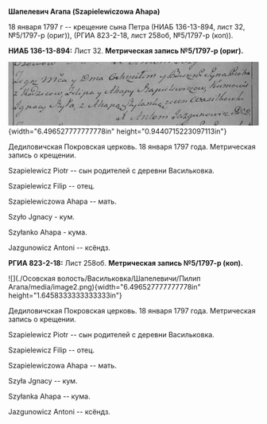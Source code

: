 **Шапелевич Агапа (Szapielewiczowa Ahapa)**

18 января 1797 г -- крещение сына Петра (НИАБ 136-13-894, лист 32,
№5/1797-р (ориг)), (РГИА 823-2-18, лист 258об, №5/1797-р (коп)).

**НИАБ 136-13-894:** Лист 32. **Метрическая запись №5/1797-р (ориг).**

![](./media/377f67b65382c2f30a27b5ba9a9f90cea89b4ab9.png){width="6.496527777777778in"
height="0.9440715223097113in"}

Дедиловичская Покровская церковь. 18 января 1797 года. Метрическая
запись о крещении.

Szapielewicz Piotr -- сын родителей с деревни Васильковка.

Szapielewicz Filip -- отец.

Szapielewiczowa Ahapa -- мать.

Szyło Jgnacy - кум.

Szyłanko Ahapa - кума.

Jazgunowicz Antoni -- ксёндз.

**РГИА 823-2-18:** Лист 258об. **Метрическая запись №5/1797-р (коп).**

![](./Осовская волость/Васильковка/Шапелевичи/Пилип Агапа/media/image2.png){width="6.496527777777778in"
height="1.6458333333333333in"}

Дедиловичская Покровская церковь. 18 января 1797 года. Метрическая
запись о крещении.

Szapielewicz Piotr -- сын родителей с деревни Васильковка.

Szapielewicz Filip -- отец.

Szapielewiczowa Ahapa -- мать.

Szyła Jgnacy -- кум.

Szyłanka Ahapa -- кума.

Jazgunowicz Antoni -- ксёндз.
